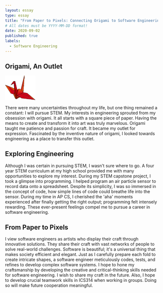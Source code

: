 ```yaml
---
layout: essay
type: essay
title: "From Paper to Pixels: Connecting Origami to Software Engineering"
# All dates must be YYYY-MM-DD format!
date: 2020-09-02
published: true
labels:
  - Software Engineering
---
```


## Origami, An Outlet

<img width="100px" class="rounded float-start pe-4" src="../img/pixel-paper/origami-crane.png">

There were many uncertainties throughout my life, but one thing remained a constant: I will pursue STEM. My interests in engineering sprouted from my obsession with origami. It all starts with a square piece of paper. Having the means to create and transform it into art was truly marvelous. Origami taught me patience and passion for craft. It became my outlet for expression. Fascinated by the inventive nature of origami, I looked towards engineering as a place to transfer this outlet. 

## Exploring Engineering

Although I was certain in pursuing STEM, I wasn't sure where to go. A four year STEM curriculum at my high school provided me with many opportunities to explore my interest. During my STEM capstone project, I took a glimpse into programming. I helped program an air particle sensor to record data onto a spreadsheet. Despite its simplicity, I was so immersed in the concept of code, how simple lines of code could breathe life into the sensor. During my time in AP CS, I cherished the 'aha' moments experienced after finally getting the right output; programming felt intensely rewarding. These ever-present feelings compel me to pursue a career in software engineering. 

## From Paper to Pixels

I view software engineers as artists who display their craft through innovative solutions. They share their craft with vast networks of people to solve real-world challenges. Software is beautiful; it's a universal thing that makes society efficient and elegant. Just as I carefully prepare each fold to create intricate shapes, a software engineer meticulously codes, tests, and refines to develop complex software systems. I hope to hone my craftsmanship by developing the creative and critical-thinking skills needed for software engineering. I wish to share my craft in the future. Also, I hope to develop crucial teamwork skills in ICS314 when working in groups. Doing so will make future cooperation meaningful. 